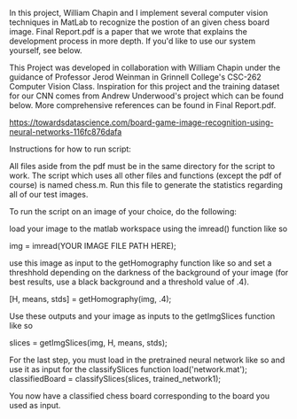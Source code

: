In this project, William Chapin and I implement several computer vision techniques in MatLab to recognize the postion of an given chess board image. 
Final Report.pdf is a paper that we wrote that explains the development process in more depth. If you'd like to use our system yourself, see below.

This Project was developed in collaboration with William Chapin under the guidance of Professor Jerod Weinman in Grinnell College's CSC-262 Computer Vision Class.
Inspiration for this project and the training dataset for our CNN comes from Andrew Underwood's project which can be found below. 
More comprehensive references can be found in Final Report.pdf.

https://towardsdatascience.com/board-game-image-recognition-using-neural-networks-116fc876dafa


 
 Instructions for how to run script:

 All files aside from the pdf must be in the same directory for the script to work. 
 The script which uses all other files and functions (except the pdf of course) is 
 named chess.m. Run this file to generate the statistics regarding all of our test
 images.


 To run the script on an image of your choice, do the following:

 load your image to the matlab workspace using the imread() function like
 so

 img = imread(YOUR IMAGE FILE PATH HERE);

 use this image as input to the getHomography function like so and set a
 threshhold depending on the darkness of the background of your image (for
 best results, use a black background and a threshold value of .4).

 [H, means, stds] = getHomography(img, .4);

 Use these outputs and your image as inputs to the getImgSlices function
 like so

 slices = getImgSlices(img, H, means, stds);

 For the last step, you must load in the pretrained neural network like so
 and use it as input for the classifySlices function
 load('network.mat');
 classifiedBoard = classifySlices(slices, trained_network1);

 You now have a classified chess board corresponding to the board you used
 as input.
